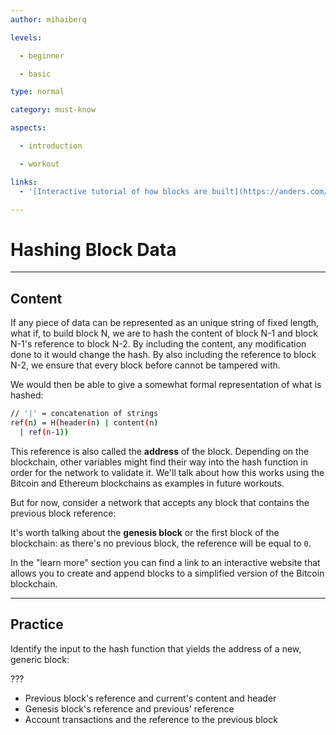 ```yaml
---
author: mihaiberq

levels:

  - beginner

  - basic

type: normal

category: must-know

aspects:

  - introduction

  - workout

links:
  - '[Interactive tutorial of how blocks are built](https://anders.com/blockchain/)'

---
```

# Hashing Block Data

---
## Content
             	
If any piece of data can be represented as an unique string of fixed length, what if, to build block N, we are to hash the content of block N-1 and block N-1's reference to block N-2. By including the content, any modification done to it would change the hash. By also including the reference to block N-2, we ensure that every block before cannot be tampered with.
             	
We would then be able to give a somewhat formal representation of what is hashed:
             	
```bash
// '|' = concatenation of strings
ref(n) = H(header(n) | content(n)
  | ref(n-1))
```
             	
This reference is also called the **address** of the block. Depending on the blockchain, other variables might find their way into the hash function in order for the network to validate it. We'll talk about how this works using the Bitcoin and Ethereum blockchains as examples in future workouts.
             	
But for now, consider a network that accepts any block that contains the previous block reference:
                             	
It's worth talking about the **genesis block** or the first block of the blockchain: as there's no previous block, the reference will be equal to `0`.
             	
In the "learn more" section you can find a link to an interactive website that allows you to create and append blocks to a simplified version of the Bitcoin blockchain.

---
## Practice

Identify the input to the hash function that yields the address of a new, generic block:
             	
???
             	
* Previous block's reference and current's content and header
* Genesis block's reference and previous' reference
* Account transactions and the reference to the previous block
